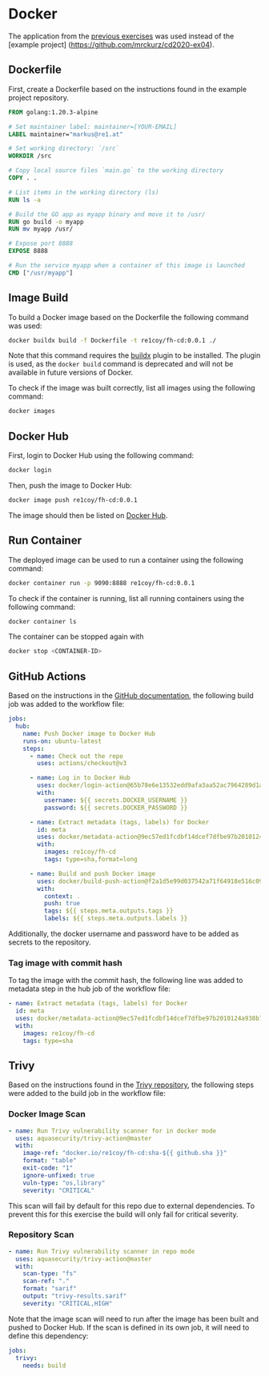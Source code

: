 # Docker

The application from the [previous exercises](https://github.com/re1/fh-cd) was used instead of the [example project]
(https://github.com/mrckurz/cd2020-ex04).

## Dockerfile

First, create a Dockerfile based on the instructions found in the example project repository.

```dockerfile
FROM golang:1.20.3-alpine

# Set maintainer label: maintainer=[YOUR-EMAIL]
LABEL maintainer="markus@re1.at"

# Set working directory: `/src`
WORKDIR /src

# Copy local source files `main.go` to the working directory
COPY . .

# List items in the working directory (ls)
RUN ls -a

# Build the GO app as myapp binary and move it to /usr/
RUN go build -o myapp
RUN mv myapp /usr/

# Expose port 8888
EXPOSE 8888

# Run the service myapp when a container of this image is launched
CMD ["/usr/myapp"]
```

## Image Build

To build a Docker image based on the Dockerfile the following command was used:

```bash
docker buildx build -f Dockerfile -t re1coy/fh-cd:0.0.1 ./
```

Note that this command requires the [buildx](https://docs.docker.com/buildx/working-with-buildx/) plugin to be installed.
The plugin is used, as the `docker build` command is deprecated and will not be available in future versions of Docker.

To check if the image was built correctly, list all images using the following command:

```bash
docker images
```

## Docker Hub

First, login to Docker Hub using the following command:

```bash
docker login
```

Then, push the image to Docker Hub:

```bash
docker image push re1coy/fh-cd:0.0.1
```

The image should then be listed on [Docker Hub](https://hub.docker.com/).

## Run Container

The deployed image can be used to run a container using the following command:

```bash
docker container run -p 9090:8888 re1coy/fh-cd:0.0.1
```

To check if the container is running, list all running containers using the following command:

```bash
docker container ls
```

The container can be stopped again with

```bash
docker stop <CONTAINER-ID>
```

## GitHub Actions

Based on the instructions in the [GitHub documentation](https://docs.github.com/en/actions/publishing-packages/publishing-docker-images), the following build job was added to the workflow file:

```yaml
jobs:
  hub:
    name: Push Docker image to Docker Hub
    runs-on: ubuntu-latest
    steps:
      - name: Check out the repo
        uses: actions/checkout@v3

      - name: Log in to Docker Hub
        uses: docker/login-action@65b78e6e13532edd9afa3aa52ac7964289d1a9c1
        with:
          username: ${{ secrets.DOCKER_USERNAME }}
          password: ${{ secrets.DOCKER_PASSWORD }}

      - name: Extract metadata (tags, labels) for Docker
        id: meta
        uses: docker/metadata-action@9ec57ed1fcdbf14dcef7dfbe97b2010124a938b7
        with:
          images: re1coy/fh-cd
          tags: type=sha,format=long

      - name: Build and push Docker image
        uses: docker/build-push-action@f2a1d5e99d037542a71f64918e516c093c6f3fc4
        with:
          context: .
          push: true
          tags: ${{ steps.meta.outputs.tags }}
          labels: ${{ steps.meta.outputs.labels }}
```

Additionally, the docker username and password have to be added as secrets to the repository.

### Tag image with commit hash

To tag the image with the commit hash, the following line was added to metadata step in the hub job of the workflow file:

```yaml
- name: Extract metadata (tags, labels) for Docker
  id: meta
  uses: docker/metadata-action@9ec57ed1fcdbf14dcef7dfbe97b2010124a938b7
  with:
    images: re1coy/fh-cd
    tags: type=sha
```

## Trivy

Based on the instructions found in the [Trivy repository](https://github.com/aquasecurity/trivy-action), the following steps were added to the build job in the workflow file:

### Docker Image Scan

```yaml
- name: Run Trivy vulnerability scanner for in docker mode
  uses: aquasecurity/trivy-action@master
  with:
    image-ref: "docker.io/re1coy/fh-cd:sha-${{ github.sha }}"
    format: "table"
    exit-code: "1"
    ignore-unfixed: true
    vuln-type: "os,library"
    severity: "CRITICAL"
```

This scan will fail by default for this repo due to external dependencies.
To prevent this for this exercise the build will only fail for critical severity.

### Repository Scan

```yaml
- name: Run Trivy vulnerability scanner in repo mode
  uses: aquasecurity/trivy-action@master
  with:
    scan-type: "fs"
    scan-ref: "."
    format: "sarif"
    output: "trivy-results.sarif"
    severity: "CRITICAL,HIGH"
```

Note that the image scan will need to run after the image has been built and pushed to Docker Hub.
If the scan is defined in its own job, it will need to define this dependency:

```yaml
jobs:
  trivy:
    needs: build
```

